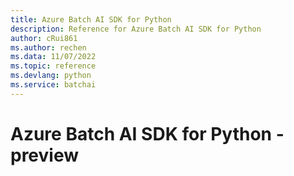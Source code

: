 ```yaml
---
title: Azure Batch AI SDK for Python
description: Reference for Azure Batch AI SDK for Python
author: cRui861
ms.author: rechen
ms.data: 11/07/2022
ms.topic: reference
ms.devlang: python
ms.service: batchai
---
```

# Azure Batch AI SDK for Python - preview

